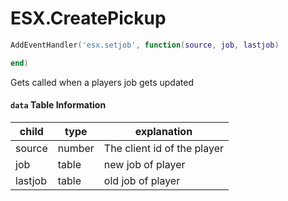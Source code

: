 # ESX.CreatePickup

```lua
AddEventHandler('esx.setjob', function(source, job, lastjob)

end)
```

Gets called when a players job gets updated

#### `data` Table Information

| child          | type    | explanation                                                                                        |
|----------------|---------|----------------------------------------------------------------------------------------------------|
| source         | number  | The client id of the player                                                                        |
| job            | table   | new job of player                                                                                  |
| lastjob        | table   | old job of player                                                                                  |
